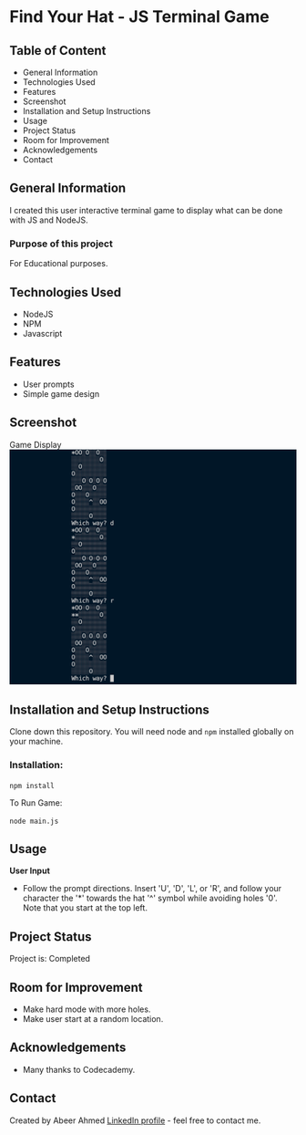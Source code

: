 # Find Your Hat - JS Terminal Game

## Table of Content
* General Information
* Technologies Used
* Features
* Screenshot
* Installation and Setup Instructions
* Usage
* Project Status
* Room for Improvement
* Acknowledgements
* Contact

## General Information
I created this user interactive terminal game to display what can be done with JS and NodeJS.

### Purpose of this project
For Educational purposes.

## Technologies Used
* NodeJS
* NPM
* Javascript

## Features
* User prompts
* Simple game design

## Screenshot
Game Display 
![project screenshot](game.png)

## Installation and Setup Instructions

Clone down this repository. You will need node and `npm` installed globally on your machine.

### Installation:

`npm install`

To Run Game:

`node main.js`


## Usage

**User Input**

* Follow the prompt directions. Insert 'U', 'D', 'L', or 'R', and follow your character the '*' towards the hat '^' symbol while avoiding holes '0'. Note that you start at the top left.

## Project Status
Project is: Completed

## Room for Improvement
* Make hard mode with more holes.
* Make user start at a random location.

## Acknowledgements
* Many thanks to Codecademy.

## Contact
Created by Abeer Ahmed [LinkedIn profile](https://www.linkedin.com/in/abeerdev/) - feel free to contact me.

